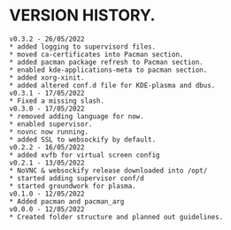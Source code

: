 # VERSION HISTORY.
    v0.3.2 - 26/05/2022
    * added logging to supervisord files.
    * moved ca-certificates into Pacman section.
    * added pacman package refresh to Pacman section.
    * enabled kde-applications-meta to pacman section.
    * added xorg-xinit.
    * added altered conf.d file for KDE-plasma and dbus.
    v0.3.1 - 17/05/2022
    * Fixed a missing slash.
    v0.3.0 - 17/05/2022
    * removed adding language for now.
    * enabled supervisor.
    * novnc now running.
    * added SSL to websockify by default.
    v0.2.2 - 16/05/2022
    * added xvfb for virtual screen config
    v0.2.1 - 13/05/2022
    * NoVNC & websockify release downloaded into /opt/
    * started adding supervisor conf/d
    * started groundwork for plasma.
    v0.1.0 - 12/05/2022
    * Added pacman and pacman_arg
    v0.0.0 - 12/05/2022
    * Created folder structure and planned out guidelines.